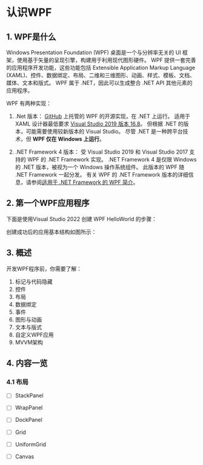 # 认识WPF

## 1. WPF是什么
 Windows Presentation Foundation (WPF) 桌面是一个与分辨率无关的 UI 框架，使用基于矢量的呈现引擎，构建用于利用现代图形硬件。 WPF 提供一套完善的应用程序开发功能，这些功能包括 Extensible Application Markup Language (XAML)、控件、数据绑定、布局、二维和三维图形、动画、样式、模板、文档、媒体、文本和版式。 WPF 属于 .NET，因此可以生成整合 .NET API 其他元素的应用程序。
 
WPF 有两种实现：

1. .Net 版本：
    [GitHub](https://github.com/dotnet/wpf) 上托管的 WPF 的开源实现，在 .NET 上运行。 适用于 XAML 设计器最低要求 [Visual Studio 2019 版本 16.8](https://visualstudio.microsoft.com/downloads/?utm_medium=microsoft&utm_source=learn.microsoft.com&utm_campaign=inline+link&utm_content=download+vs2019+desktopguide+wpf)。 但根据 .NET 的版本，可能需要使用较新版本的 Visual Studio。
    尽管 .NET 是一种跨平台技术，但 **WPF 仅在 Windows 上运行**。
    
2. .NET Framework 4 版本：
    受 Visual Studio 2019 和 Visual Studio 2017 支持的 WPF 的 .NET Framework 实现。
    .NET Framework 4 是仅限 Windows 的 .NET 版本，被视为一个 Windows 操作系统组件。 此版本的 WPF 随 .NET Framework 一起分发。 有关 WPF 的 .NET Framework 版本的详细信息，请参阅[适用于 .NET Framework 的 WPF 简介](https://learn.microsoft.com/zh-cn/dotnet/desktop/wpf/introduction-to-wpf?view=netframeworkdesktop-4.8&preserve-view=true)。

## 2. 第一个WPF应用程序
下面是使用Visual Studio 2022 创建 WPF HelloWorld 的步骤：

创建成功后的应用基本结构如图所示：

## 3. 概述
开发WPF程序前，你需要了解：
1. 标记与代码隐藏
2. 控件
3. 布局
4. 数据绑定
5. 事件
6. 图形与动画
7. 文本与版式
8. 自定义WPF应用
9. MVVM架构

## 4. 内容一览

### 4.1 布局
- [ ] StackPanel
- [ ] WrapPanel
- [ ] DockPanel
- [ ] Grid
- [ ] UniformGrid
- [ ] Canvas

